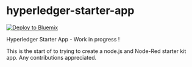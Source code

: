 # hyperledger-starter-app

[![Deploy to Bluemix](https://bluemix.net/deploy/button.png)](https://github.com/piitaya/hyperledger-starter-app.git)

Hyperledger Starter App - Work in progress !

This is the start of to trying to create a node.js and Node-Red starter kit app.
Any contributions appreciated.
